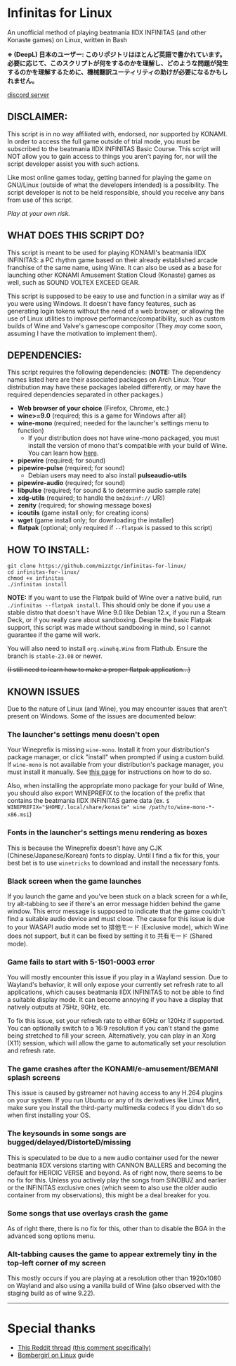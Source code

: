 # Infinitas for Linux
An unofficial method of playing beatmania IIDX INFINITAS (and other Konaste games) on Linux, written in Bash

**※ (DeepL) 日本のユーザー: このリポジトリはほとんど英語で書かれています。必要に応じて、このスクリプトが何をするのかを理解し、どのような問題が発生するのかを理解するために、機械翻訳ユーティリティの助けが必要になるかもしれません。**

[discord server](https://discord.com/invite/snPwbvagWZ)

## DISCLAIMER:

This script is in no way affiliated with, endorsed, nor supported by KONAMI. In order to access the full game outside of trial mode, you must be subscribed to the beatmania IIDX INFINITAS Basic Course. This script will NOT allow you to gain access to things you aren't paying for, nor will the script developer assist you with such actions.

Like most online games today, getting banned for playing the game on GNU/Linux (outside of what the developers intended) is a possibility. The script developer is not to be held responsible, should you receive any bans from use of this script.

*Play at your own risk.*

## WHAT DOES THIS SCRIPT DO?

This script is meant to be used for playing KONAMI's beatmania IIDX INFINITAS: a PC rhythm game based on their already established arcade franchise of the same name, using Wine. It can also be used as a base for launching other KONAMI Amusement Station Cloud (Konaste) games as well, such as SOUND VOLTEX EXCEED GEAR.

This script is supposed to be easy to use and function in a similar way as if you were using Windows. It doesn't have fancy features, such as generating login tokens without the need of a web browser, or allowing the use of Linux utilities to improve performance/compatibility, such as custom builds of Wine and Valve's gamescope compositor (They *may* come soon, assuming I have the motivation to implement them).

## DEPENDENCIES:

This script requires the following dependencies: (**NOTE:** The dependency names listed here are their associated packages on Arch Linux. Your distribution may have these packages labeled differently, or may have the required dependencies separated in other packages.)

* **Web browser of your choice** (Firefox, Chrome, etc.)
* **wine>=9.0** (required; this is a game for Windows after all)
* **wine-mono** (required; needed for the launcher's settings menu to function)
  * If your distribution does not have wine-mono packaged, you must install the version of mono that's compatible with your build of Wine. You can learn how [here](https://gitlab.winehq.org/wine/wine/-/wikis/Wine-Mono).
* **pipewire** (required; for sound)
* **pipewire-pulse** (required; for sound)
  * Debian users may need to also install **pulseaudio-utils**
* **pipewire-audio** (required; for sound)
* **libpulse** (required; for sound & to determine audio sample rate)
* **xdg-utils** (required; to handle the `bm2dxinf://` URI)
* **zenity** (required; for showing message boxes)
* **icoutils** (game install only; for creating icons)
* **wget** (game install only; for downloading the installer)
* **flatpak** (optional; only required if `--flatpak` is passed to this script)

## HOW TO INSTALL:
```
git clone https://github.com/mizztgc/infinitas-for-linux/
cd infinitas-for-linux/
chmod +x infinitas
./infinitas install
```

**NOTE:** If you want to use the Flatpak build of Wine over a native build, run `./infinitas --flatpak install`. This should only be done if you use a stable distro that doesn't have Wine 9.0 like Debian 12.x, if you run a Steam Deck, or if you really care about sandboxing. Despite the basic Flatpak support, this script was made without sandboxing in mind, so I cannot guarantee if the game will work.

You will also need to install `org.winehq.Wine` from Flathub. Ensure the branch is `stable-23.08` or newer.

~~(I still need to learn how to make a proper flatpak application...)~~

## KNOWN ISSUES
Due to the nature of Linux (and Wine), you may encounter issues that aren't present on Windows. Some of the issues are documented below:

### The launcher's settings menu doesn't open
Your Wineprefix is missing `wine-mono`. Install it from your distribution's package manager, or click "install" when prompted if using a custom build. If `wine-mono` is not available from your distribution's package manager, you must install it manually. See [this page](https://gitlab.winehq.org/wine/wine/-/wikis/Wine-Mono) for instructions on how to do so.

Also, when installing the appropriate mono package for your build of Wine, you should also export WINEPREFIX to the location of the prefix that contains the beatmania IIDX INFINITAS game data (ex. `$ WINEPREFIX="$HOME/.local/share/konaste" wine /path/to/wine-mono-*-x86.msi`)

### Fonts in the launcher's settings menu rendering as boxes
This is because the Wineprefix doesn't have any CJK (Chinese/Japanese/Korean) fonts to display. Until I find a fix for this, your best bet is to use `winetricks` to download and install the necessary fonts.

### Black screen when the game launches
If you launch the game and you've been stuck on a black screen for a while, try alt-tabbing to see if there's an error message hidden behind the game window. This error message is supposed to indicate that the game couldn't find a suitable audio device and must close. The cause for this issue is due to your WASAPI audio mode set to 排他モード (Exclusive mode), which Wine does not support, but it can be fixed by setting it to 共有モード (Shared mode).

### Game fails to start with 5-1501-0003 error
You will mostly encounter this issue if you play in a Wayland session. Due to Wayland's behavior, it will only expose your currently set refresh rate to all applications, which causes beatmania IIDX INFINITAS to not be able to find a suitable display mode. It can become annoying if you have a display that natively outputs at 75Hz, 90Hz, etc.

To fix this issue, set your refresh rate to either 60Hz or 120Hz if supported. You can optionally switch to a 16:9 resolution if you can't stand the game being stretched to fill your screen. Alternatively, you can play in an Xorg (X11) session, which will allow the game to automatically set your resolution and refresh rate.

### The game crashes after the KONAMI/e-amusement/BEMANI splash screens
This issue is caused by gstreamer not having access to any H.264 plugins on your system. If you run Ubuntu or any of its derivatives like Linux Mint, make sure you install the third-party multimedia codecs if you didn't do so when first installing your OS.

### The keysounds in some songs are bugged/delayed/DistorteD/missing
This is speculated to be due to a new audio container used for the newer beatmania IIDX versions starting with CANNON BALLERS and becoming the default for HEROIC VERSE and beyond. As of right now, there seems to be no fix for this. Unless you actively play the songs from SINOBUZ and earlier or the INFINITAS exclusive ones (which seem to also use the older audio container from my observations), this might be a deal breaker for you.

### Some songs that use overlays crash the game
As of right there, there is no fix for this, other than to disable the BGA in the advanced song options menu.

### Alt-tabbing causes the game to appear extremely tiny in the top-left corner of my screen
This mostly occurs if you are playing at a resolution other than 1920x1080 on Wayland and also using a vanilla build of Wine (also observed with the staging build as of wine 9.22).

***
# Special thanks
* [This Reddit thread](https://www.reddit.com/r/bemani/comments/yardc2/anyone_run_their_konasute_infinitas_sdvx_etc/) [(this comment specifically)](https://www.reddit.com/r/bemani/comments/yardc2/comment/ke5z7mi/)
* [Bombergirl on Linux](https://rentry.org/bombergirl-linux) guide
